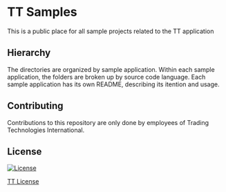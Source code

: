 # TT Samples

This is a public place for all sample projects related to the TT application

## Hierarchy

The directories are organized by sample application.  Within each sample application, the folders are broken up by source code language. Each sample application has its own README, describing its itention and usage.

## Contributing
Contributions to this repository are only done by employees of Trading Technologies International.

## License
[![License](https://img.shields.io/badge/License-BSD%203--Clause-blue.svg)](https://opensource.org/licenses/BSD-3-Clause)

[TT License](LICENSE)

